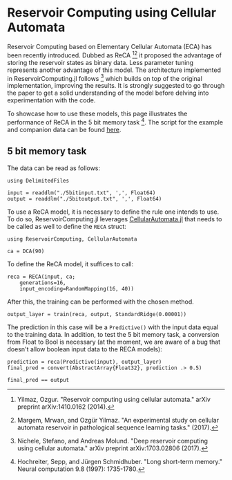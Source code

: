 # Reservoir Computing using Cellular Automata

Reservoir Computing based on Elementary Cellular Automata (ECA) has been recently introduced. Dubbed as ReCA [^1][^2] it proposed the advantage of storing the reservoir states as binary data. Less parameter tuning represents another advantage of this model. The architecture implemented in ReservoirComputing.jl follows [^3] which builds on top of the original implementation, improving the results. It is strongly suggested to go through the paper to get a solid understanding of the model before delving into experimentation with the code.

To showcase how to use these models, this page illustrates the performance of ReCA in the 5 bit memory task [^4]. The script for the example and companion data can be found [here](https://github.com/MartinuzziFrancesco/reservoir-computing-examples/tree/main/reca).

## 5 bit memory task

The data can be read as follows:

```@example reca
using DelimitedFiles

input = readdlm("./5bitinput.txt", ',', Float64)
output = readdlm("./5bitoutput.txt", ',', Float64)
```

To use a ReCA model, it is necessary to define the rule one intends to use. To do so, ReservoirComputing.jl leverages [CellularAutomata.jl](https://github.com/MartinuzziFrancesco/CellularAutomata.jl) that needs to be called as well to define the `RECA` struct:

```@example reca
using ReservoirComputing, CellularAutomata

ca = DCA(90)
```

To define the ReCA model, it suffices to call:

```@example reca
reca = RECA(input, ca;
    generations=16,
    input_encoding=RandomMapping(16, 40))
```

After this, the training can be performed with the chosen method.

```@example reca
output_layer = train(reca, output, StandardRidge(0.00001))
```

The prediction in this case will be a `Predictive()` with the input data equal to the training data. In addition, to test the 5 bit memory task, a conversion from Float to Bool is necessary (at the moment, we are aware of a bug that doesn't allow boolean input data to the RECA models):

```@example reca
prediction = reca(Predictive(input), output_layer)
final_pred = convert(AbstractArray{Float32}, prediction .> 0.5)

final_pred == output
```

[^1]: Yilmaz, Ozgur. "Reservoir computing using cellular automata." arXiv preprint arXiv:1410.0162 (2014).
[^2]: Margem, Mrwan, and Ozgür Yilmaz. "An experimental study on cellular automata reservoir in pathological sequence learning tasks." (2017).
[^3]: Nichele, Stefano, and Andreas Molund. "Deep reservoir computing using cellular automata." arXiv preprint arXiv:1703.02806 (2017).
[^4]: Hochreiter, Sepp, and Jürgen Schmidhuber. "Long short-term memory." Neural computation 9.8 (1997): 1735-1780.
